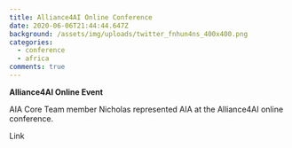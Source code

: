 ```yaml
---
title: Alliance4AI Online Conference
date: 2020-06-06T21:44:44.647Z
background: /assets/img/uploads/twitter_fnhun4ns_400x400.png
categories:
  - conference
  - africa
comments: true
---
```

**Alliance4AI Online Event**

AIA Core Team member Nicholas represented AIA at the Alliance4AI  online conference.



Link
